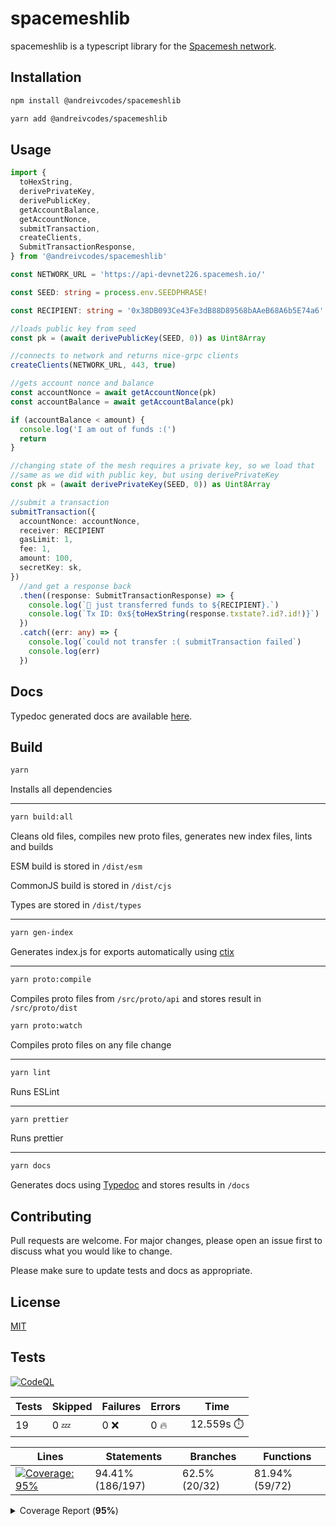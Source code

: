 # spacemeshlib

spacemeshlib is a typescript library for the [Spacemesh network](https://spacemesh.io).

## Installation

```bash
npm install @andreivcodes/spacemeshlib
```

```bash
yarn add @andreivcodes/spacemeshlib
```

## Usage

```typescript
import {
  toHexString,
  derivePrivateKey,
  derivePublicKey,
  getAccountBalance,
  getAccountNonce,
  submitTransaction,
  createClients,
  SubmitTransactionResponse,
} from '@andreivcodes/spacemeshlib'

const NETWORK_URL = 'https://api-devnet226.spacemesh.io/'

const SEED: string = process.env.SEEDPHRASE!

const RECIPIENT: string = '0x38DB093Ce43Fe3dB88D89568bAAeB68A6b5E74a6'.slice(2)

//loads public key from seed
const pk = (await derivePublicKey(SEED, 0)) as Uint8Array

//connects to network and returns nice-grpc clients
createClients(NETWORK_URL, 443, true)

//gets account nonce and balance
const accountNonce = await getAccountNonce(pk)
const accountBalance = await getAccountBalance(pk)

if (accountBalance < amount) {
  console.log('I am out of funds :(')
  return
}

//changing state of the mesh requires a private key, so we load that
//same as we did with public key, but using derivePrivateKey
const pk = (await derivePrivateKey(SEED, 0)) as Uint8Array

//submit a transaction
submitTransaction({
  accountNonce: accountNonce,
  receiver: RECIPIENT
  gasLimit: 1,
  fee: 1,
  amount: 100,
  secretKey: sk,
})
  //and get a response back
  .then((response: SubmitTransactionResponse) => {
    console.log(`💸 just transferred funds to ${RECIPIENT}.`)
    console.log(`Tx ID: 0x${toHexString(response.txstate?.id?.id!)}`)
  })
  .catch((err: any) => {
    console.log(`could not transfer :( submitTransaction failed`)
    console.log(err)
  })
```

## Docs

Typedoc generated docs are available [here](https://andreivcodes.github.io/spacemeshlib/).

## Build

```bash
yarn
```

Installs all dependencies

---

```bash
yarn build:all
```

Cleans old files, compiles new proto files, generates new index files, lints and builds

ESM build is stored in `/dist/esm`

CommonJS build is stored in `/dist/cjs`

Types are stored in `/dist/types`

---

```bash
yarn gen-index
```

Generates index.js for exports automatically using [ctix](https://imjuni.github.io/ctix/)

---

```bash
yarn proto:compile
```

Compiles proto files from `/src/proto/api` and stores result in `/src/proto/dist`

```bash
yarn proto:watch
```

Compiles proto files on any file change

---

```bash
yarn lint
```

Runs ESLint

---

```bash
yarn prettier
```

Runs prettier

---

```bash
yarn docs
```

Generates docs using [Typedoc](https://typedoc.org) and stores results in `/docs`

## Contributing

Pull requests are welcome. For major changes, please open an issue first to discuss what you would like to change.

Please make sure to update tests and docs as appropriate.

## License

[MIT](https://choosealicense.com/licenses/mit/)

## Tests

[![CodeQL](https://github.com/andreivcodes/spacemeshlib/actions/workflows/codeql-analysis.yml/badge.svg?branch=main)](https://github.com/andreivcodes/spacemeshlib/actions/workflows/codeql-analysis.yml)

| Tests | Skipped | Failures | Errors   | Time                |
| ----- | ------- | -------- | -------- | ------------------- |
| 19    | 0 :zzz: | 0 :x:    | 0 :fire: | 12.559s :stopwatch: |

| Lines                                                                                                                                                                                                                 | Statements       | Branches      | Functions      |
| --------------------------------------------------------------------------------------------------------------------------------------------------------------------------------------------------------------------- | ---------------- | ------------- | -------------- |
| <a href="https://github.com/andreivcodes/spacemeshlib/blob/349128ef26a7ce620d8fa19f4c6118a1415bc162/README.md"><img alt="Coverage: 95%" src="https://img.shields.io/badge/Coverage-95%25-brightgreen.svg" /></a><br/> | 94.41% (186/197) | 62.5% (20/32) | 81.94% (59/72) |

<details><summary>Coverage Report (<b>95%</b>)</summary><table><tr><th>File</th><th>% Stmts</th><th>% Branch</th><th>% Funcs</th><th>% Lines</th><th>Uncovered Line #s</th></tr><tbody><tr><td><b>All files</b></td><td><b>94.41</b></td><td><b>62.5</b></td><td><b>81.94</b></td><td><b>95.13</b></td><td></td></tr><tr><td><!-- Jest Coverage Comment --> <a href="https://github.com/andreivcodes/spacemeshlib/blob/349128ef26a7ce620d8fa19f4c6118a1415bc162/clients.ts">clients.ts</a></td><td>100</td><td>50</td><td>100</td><td>100</td><td><a href="https://github.com/andreivcodes/spacemeshlib/blob/349128ef26a7ce620d8fa19f4c6118a1415bc162/clients.ts#L16-L34">1634</a></td></tr><tr><td><!-- Jest Coverage Comment --> <a href="https://github.com/andreivcodes/spacemeshlib/blob/349128ef26a7ce620d8fa19f4c6118a1415bc162/crypto.ts">crypto.ts</a></td><td>91.86</td><td>100</td><td>80</td><td>90.41</td><td><a href="https://github.com/andreivcodes/spacemeshlib/blob/349128ef26a7ce620d8fa19f4c6118a1415bc162/crypto.ts#L32">32</a>, <a href="https://github.com/andreivcodes/spacemeshlib/blob/349128ef26a7ce620d8fa19f4c6118a1415bc162/crypto.ts#L47">47</a>, <a href="https://github.com/andreivcodes/spacemeshlib/blob/349128ef26a7ce620d8fa19f4c6118a1415bc162/crypto.ts#L64">64</a>, <a href="https://github.com/andreivcodes/spacemeshlib/blob/349128ef26a7ce620d8fa19f4c6118a1415bc162/crypto.ts#L81">81</a>, <a href="https://github.com/andreivcodes/spacemeshlib/blob/349128ef26a7ce620d8fa19f4c6118a1415bc162/crypto.ts#L99">99</a>, <a href="https://github.com/andreivcodes/spacemeshlib/blob/349128ef26a7ce620d8fa19f4c6118a1415bc162/crypto.ts#L118">118</a>, <a href="https://github.com/andreivcodes/spacemeshlib/blob/349128ef26a7ce620d8fa19f4c6118a1415bc162/crypto.ts#L175">175</a></td></tr><tr><td><!-- Jest Coverage Comment --> <a href="https://github.com/andreivcodes/spacemeshlib/blob/349128ef26a7ce620d8fa19f4c6118a1415bc162/global_state.ts">global_state.ts</a></td><td>90.32</td><td>65.21</td><td>100</td><td>100</td><td><a href="https://github.com/andreivcodes/spacemeshlib/blob/349128ef26a7ce620d8fa19f4c6118a1415bc162/global_state.ts#L10-L67">10<!-- Jest Coverage Comment -->67</a></td></tr><tr><td><!-- Jest Coverage Comment --> <a href="https://github.com/andreivcodes/spacemeshlib/blob/349128ef26a7ce620d8fa19f4c6118a1415bc162/index.ts">index.ts</a></td><td>100</td><td>100</td><td>72.72</td><td>100</td><td><!-- Jest Coverage Comment --></td></tr><tr><td> <!-- Jest Coverage Comment --><a href="https://github.com/andreivcodes/spacemeshlib/blob/349128ef26a7ce620d8fa19f4c6118a1415bc162/tx.ts">tx.ts</a></td><td>90</td><td>0</td><td>100</td><td>100</td><td><a href="https://github.com/andreivcodes/spacemeshlib/blob/349128ef26a7ce620d8fa19f4c6118a1415bc162/tx.ts#L20">20</a></td></tr><tr><td> <!-- Jest Coverage Comment --><a href="https://github.com/andreivcodes/spacemeshlib/blob/349128ef26a7ce620d8fa19f4c6118a1415bc162/utils.ts">utils.ts</a></td><td>100</td><td>100</td><td>100</td><td>100</td><td></td></tr></tbody></table></details>
